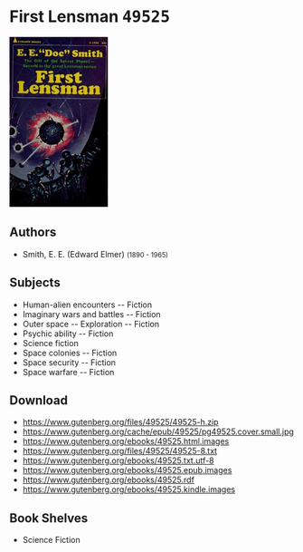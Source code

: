 # First Lensman <kbd>49525</kbd>

![](./cover.medium.jpg "")

## Authors


 - Smith, E. E. (Edward Elmer) <small>(1890 - 1965)</small>

## Subjects


 - Human-alien encounters -- Fiction
 - Imaginary wars and battles -- Fiction
 - Outer space -- Exploration -- Fiction
 - Psychic ability -- Fiction
 - Science fiction
 - Space colonies -- Fiction
 - Space security -- Fiction
 - Space warfare -- Fiction

## Download


 - https://www.gutenberg.org/files/49525/49525-h.zip
 - https://www.gutenberg.org/cache/epub/49525/pg49525.cover.small.jpg
 - https://www.gutenberg.org/ebooks/49525.html.images
 - https://www.gutenberg.org/files/49525/49525-8.txt
 - https://www.gutenberg.org/ebooks/49525.txt.utf-8
 - https://www.gutenberg.org/ebooks/49525.epub.images
 - https://www.gutenberg.org/ebooks/49525.rdf
 - https://www.gutenberg.org/ebooks/49525.kindle.images

## Book Shelves


 - Science Fiction
